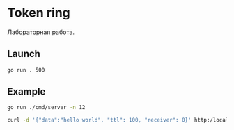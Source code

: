 # Token ring

Лабораторная работа.

## Launch

```bash
go run . 500
```

## Example

```bash
go run ./cmd/server -n 12
```

```bash
curl -d '{"data":"hello world", "ttl": 100, "receiver": 0}' http:/localhost:8080
```
